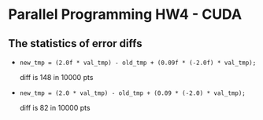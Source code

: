 # Parallel Programming HW4 - CUDA

## The statistics of error diffs
* 
    ```
    new_tmp = (2.0f * val_tmp) - old_tmp + (0.09f * (-2.0f) * val_tmp);
    ```
    diff is 148 in 10000 pts
* 
    ```
    new_tmp = (2.0 * val_tmp) - old_tmp + (0.09 * (-2.0) * val_tmp);
 
    ```
    diff is 82 in 10000 pts
